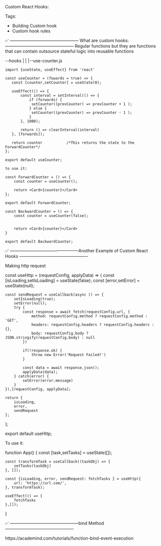 <!------------------------------------------------------------------------------------------------------------------------------>Custom React Hooks:

Tags:

- Building Custom hook
- Custom hook rules

✅ ———————————————— What are custom hooks:————————————————
Regular functions but they are functions that can contain outsource stateful logic into reusable functions

--hooks
    |
    |
    |--use-counter.js

    import {useState, useEffect} from 'react'

    const useCounter = (fowards = true) => {
       const [counter,setCounter] = useState(0);

       useEffect(() => {
           const interval = setInterval(() => {
               if (forwards) {
                setCounter((prevCounter) => prevCounter + 1 );
               } else {
                setCounter((prevCounter) => prevCounter - 1 );
               }
           }, 1000);

           return () => clearInterval(interval)
       }, [forwards]);

       return counter           /*This returns the state to the ForwardCounter*/
    };

    export default useCounter;

    to use it:

    const ForwardCounter = () => {
        const counter = useCounter();

        return <Card>{counter}</Card>
    };

    export default ForwardCounter;

    const BackwardCounter = () => {
        const counter = useCounter(false);


        return <Card>{counter}</Card>
    }

    export default BackwardCounter;


✅ ————————————————Another Example of Custom React Hooks ————————————————

Making http request

const useHttp = (requestConfig, applyData) => {
    const [isLoading,setIsLoading] = useState(false);
    const [error,setError] = useState(null);

    const sendRequest = useCallback(async () => {
        setIsLoading(true);
        setError(null);
        try {
            const response = await fetch(requestConfig.url, {
                method: requestConfig.method ? requestConfig.method : 'GET',
                headers: requestConfig.headers ? requestConfig.headers : {},
                body: requestConfig.body ? JSON.stringify(requestConfig.body) : null
            })

            if(!response.ok) {
                throw new Error('Request Failed!')
            }

            const data = await response.json();
            applyData(data);
        } catch(error) {
            setError(error.message)
        }
    }),[requestConfig, applyData];

    return {
        isLoading,
        error,
        sendRequest
    };
};

export default useHttp;

To use it:

function App() {
    const [task,setTasks] = useState([]);

    const transformTask = useCallback((taskObj) => {
        setTasks(taskObj)
    }, []);

    const {isLoading, error, sendRequest: fetchTasks } = useHttp({
        url: 'https://url.com/',
    }, transformTask);

    useEffect(() => {
        fetchTasks
    },[]);
    
}

✅ ————————————————bind Method ————————————————
<Link>
https://academind.com/tutorials/function-bind-event-execution
</Link>
